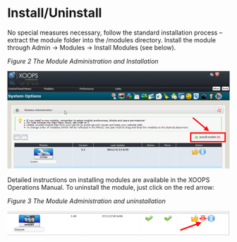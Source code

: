 # Install/Uninstall

No special measures necessary, follow the standard installation process – extract the module folder into the /modules directory. Install the module through Admin -&gt; Modules -&gt; Install Modules \(see below\).

  
_Figure 2 The Module Administration and Installation_

![image009.png](.gitbook/assets/image009.png)

Detailed instructions on installing modules are available in the XOOPS Operations Manual. To uninstall the module, just click on the red arrow:

  
_Figure 3 The Module Administration and uninstallation_

![image009.png](.gitbook/assets/image011.png)

